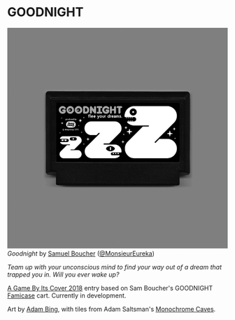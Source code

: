 # GOODNIGHT

![goodnight](goodnight.jpg)
*Goodnight* by [Samuel Boucher](http://samuelboucher.tumblr.com) ([@MonsieurEureka](https://twitter.com/MonsieurEureka))

*Team up with your unconscious mind to find your way out of a dream that trapped you in. Will you ever wake up?*

[A Game By Its Cover 2018](https://itch.io/jam/a-game-by-its-cover-2018) entry based on Sam Boucher's GOODNIGHT [Famicase](http://famicase.com/18/index.html) cart. Currently in development.

Art by [Adam Bing](http://twitter.com/Exciteless), with tiles from Adam Saltsman's [Monochrome Caves](https://adamatomic.itch.io/mc-caves).